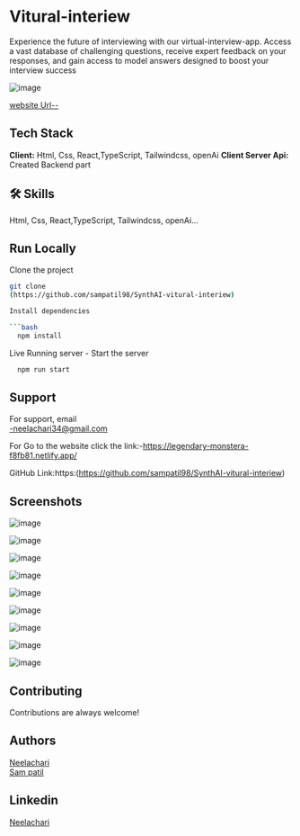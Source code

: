 # Vitural-interiew

Experience the future of interviewing with our virtual-interview-app. Access a vast database of challenging questions, receive expert feedback on your responses, and gain access to model answers designed to boost your interview success

![image](https://github.com/Neelachari/Vitural-interiew/assets/112808279/2aaf71e8-9c32-4f46-b300-16d4f5b830e8)

[website Url--](https://virtuval-interview-app.netlify.app/)

## Tech Stack
**Client:** Html, Css, React,TypeScript, Tailwindcss, openAi
**Client Server Api:** Created Backend part
## 🛠 Skills
Html, Css, React,TypeScript, Tailwindcss, openAi...


## Run Locally

Clone the project
```bash
git clone
(https://github.com/sampatil98/SynthAI-vitural-interiew)

Install dependencies

```bash
  npm install
```
Live Running server  -
Start the server

```bash
  npm run start
```
## Support
For support, email <br/>
-neelachari34@gmail.com <br/>

For Go to the website click the link:-https://legendary-monstera-f8fb81.netlify.app/

GitHub Link:https:(https://github.com/sampatil98/SynthAI-vitural-interiew)
## Screenshots

![image](https://github.com/Neelachari/Vitural-interiew/assets/112808279/6e491507-f015-4808-8179-91b5af3f4bea)

![image](https://github.com/Neelachari/Vitural-interiew/assets/112808279/b3790343-f0fb-47d8-acd1-66dc24b298ee)

![image](https://github.com/Neelachari/Vitural-interiew/assets/112808279/08f331eb-b76d-4666-bae4-348f8390a9eb)

![image](https://github.com/Neelachari/Vitural-interiew/assets/112808279/5226f9f0-7725-40dd-bd23-d7a811c274c8)

![image](https://github.com/Neelachari/Vitural-interiew/assets/112808279/eecf3efe-39a8-4dc6-910d-400fb4f4e72e)

![image](https://github.com/Neelachari/Vitural-interiew/assets/112808279/ddd13875-eb6e-49ef-9454-a4daadf4a0c6)

![image](https://github.com/Neelachari/Vitural-interiew/assets/112808279/c47ad025-63d4-4cdc-8e5a-035714ecc381)

![image](https://github.com/Neelachari/Vitural-interiew/assets/112808279/e093f89a-7c57-42af-9016-8e5394ae75fb)

![image](https://github.com/Neelachari/Vitural-interiew/assets/112808279/48718829-8f31-4564-8e04-a8676ea0f9b5)

## Contributing

Contributions are always welcome!
## Authors
 [Neelachari](https://github.com/Neelachari) <br/>
 [Sam patil](https://github.com/sampatil98) <br/>

## Linkedin
 [Neelachari](https://www.linkedin.com/in/neelesh-n-h-2704a7196/) <br/>


 

 
 
 
 
 


 

